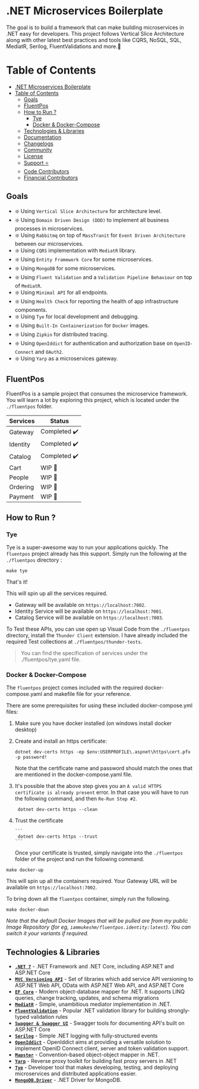 # .NET Microservices Boilerplate

The goal is to build a framework that can make building microservices in .NET easy for developers. This project follows Vertical Slice Architecture along with other latest best practices and tools like CQRS, NoSQL, SQL, MediatR, Serilog, FluentValidations and more.🚀

# Table of Contents

- [.NET Microservices Boilerplate](#net-microservices-boilerplate)
- [Table of Contents](#table-of-contents)
  - [Goals](#goals)
  - [FluentPos](#fluentpos)
  - [How to Run ?](#how-to-run-)
    - [Tye](#tye)
    - [Docker \& Docker-Compose](#docker--docker-compose)
  - [Technologies \& Libraries](#technologies--libraries)
  - [Documentation](#documentation)
  - [Changelogs](#changelogs)
  - [Community](#community)
  - [License](#license)
  - [Support ⭐](#support-)
  - [Code Contributors](#code-contributors)
  - [Financial Contributors](#financial-contributors)

## Goals

- :sparkle: Using `Vertical Slice Architecture` for architecture level.
- :sparkle: Using `Domain Driven Design (DDD)` to implement all business processes in microservices.
- :sparkle: Using `Rabbitmq` on top of `MassTranit` for `Event Driven Architecture` between our microservices.
- :sparkle: Using `CQRS` implementation with `MediatR` library.
- :sparkle: Using `Entity Framework Core` for some microservices.
- :sparkle: Using `MongoDB` for some microservices.
- :sparkle: Using `Fluent Validation` and a `Validation Pipeline Behaviour` on top of `MediatR`.
- :sparkle: Using `Minimal API` for all endpoints.
- :sparkle: Using `Health Check` for reporting the health of app infrastructure components.
- :sparkle: Using `Tye` for local development and debugging.
- :sparkle: Using `Built-In Containerization` for `Docker` images.
- :sparkle: Using `Zipkin` for distributed tracing.
- :sparkle: Using `OpenIddict` for authentication and authorization base on `OpenID-Connect` and `OAuth2`.
- :sparkle: Using `Yarp` as a microservices gateway.

## FluentPos

FluentPos is a sample project that consumes the microservice framework. You will learn a lot by exploring this project, which is located under the `./fluentpos` folder.

| Services | Status       |
| -------- | ------------ |
| Gateway  | Completed ✔️ |
| Identity | Completed ✔️ |
| Catalog  | Completed ✔️ |
| Cart     | WIP 🚧       |
| People   | WIP 🚧       |
| Ordering | WIP 🚧       |
| Payment  | WIP 🚧       |

## How to Run ?

### Tye

Tye is a super-awesome way to run your applications quickly. The `fluentpos` project already has this support. Simply run the following at the `./fluentpos` directory :

```
make tye
```

That's it!

This will spin up all the services required.

- Gateway will be available on `https://localhost:7002`.
- Identity Service will be available on `https://localhost:7001`.
- Catalog Service will be available on `https://localhost:7003`.

To Test these APIs, you can use open up Visual Code from the `./fluentpos` directory, install the `Thunder Client` extension. I have already included the required Test collections at `./fluentpos/thunder-tests`.

> You can find the specification of services under the ./fluentpos/tye.yaml file.

### Docker & Docker-Compose

The `fluentpos` project comes included with the required docker-compose.yaml and makefile file for your reference.

There are some prerequisites for using these included docker-compose.yml files:

1.  Make sure you have docker installed (on windows install docker desktop)

2.  Create and install an https certificate:

    ```
    dotnet dev-certs https -ep $env:USERPROFILE\.aspnet\https\cert.pfx -p password!
    ```

    Note that the certificate name and password should match the ones that are mentioned in the docker-compose.yaml file.

3.  It's possible that the above step gives you an `A valid HTTPS certificate is already present` error.
    In that case you will have to run the following command, and then `Re-Run Step #2`.

    ```
     dotnet dev-certs https --clean
    ```

4.  Trust the certificate

        ```
         dotnet dev-certs https --trust
        ```

    Once your certificate is trusted, simply navigate into the `./fluentpos` folder of the project and run the following command.

```
make docker-up
```

This will spin up all the containers required. Your Gateway URL will be available on `https://localhost:7002`.

To bring down all the `fluentpos` container, simply run the following.

```
make docker-down
```

_Note that the default Docker Images that will be pulled are from my public Image Repository (for eg, `iammukeshm/fluentpos.identity:latest`). You can switch it your variants if required._

## Technologies & Libraries

- **[`.NET 7`](https://dotnet.microsoft.com/download)** - .NET Framework and .NET Core, including ASP.NET and ASP.NET Core
- **[`MVC Versioning API`](https://github.com/microsoft/aspnet-api-versioning)** - Set of libraries which add service API versioning to ASP.NET Web API, OData with ASP.NET Web API, and ASP.NET Core
- **[`EF Core`](https://github.com/dotnet/efcore)** - Modern object-database mapper for .NET. It supports LINQ queries, change tracking, updates, and schema migrations
- **[`MediatR`](https://github.com/jbogard/MediatR)** - Simple, unambitious mediator implementation in .NET.
- **[`FluentValidation`](https://github.com/FluentValidation/FluentValidation)** - Popular .NET validation library for building strongly-typed validation rules
- **[`Swagger & Swagger UI`]()** - Swagger tools for documenting API's built on ASP.NET Core
- **[`Serilog`](https://github.com/serilog/serilog)** - Simple .NET logging with fully-structured events
- **[`OpenIddict`](https://github.com/openiddict/openiddict-core)** - OpenIddict aims at providing a versatile solution to implement OpenID Connect client, server and token validation support.
- **[`Mapster`](https://github.com/MapsterMapper/Mapster)** - Convention-based object-object mapper in .NET.
- **[`Yarp`](https://github.com/microsoft/reverse-proxy)** - Reverse proxy toolkit for building fast proxy servers in .NET
- **[`Tye`](https://github.com/dotnet/tye)** - Developer tool that makes developing, testing, and deploying microservices and distributed applications easier.
- **[`MongoDB.Driver`](https://github.com/mongodb/mongo-csharp-driver)** - .NET Driver for MongoDB.
